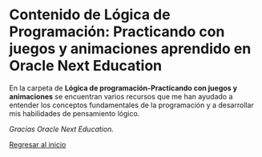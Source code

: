 # Contenido de Lógica de Programación: Practicando con juegos y animaciones aprendido en Oracle Next Education

En la carpeta de **Lógica de programación-Practicando con juegos y animaciones** se encuentran varios recursos que me han ayudado a entender los conceptos fundamentales de la programación y a desarrollar mis habilidades de pensamiento lógico.

_Gracias Oracle Next Education._

[Regresar al inicio](/README.md)